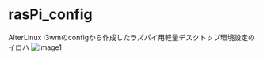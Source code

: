 # rasPi_config
AlterLinux i3wmのconfigから作成したラズパイ用軽量デスクトップ環境設定のイロハ
![Image1](https://pbs.twimg.com/media/FLaDgPiakAEpoRj?format=jpg "Image1")
